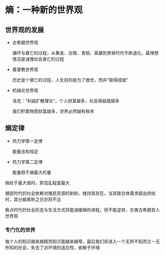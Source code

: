 # 熵：一种新的世界观

## 世界观的发展

- 古希腊世界观

  循环与衰亡的过程，从黄金、白银、青铜、英雄到黑铁时代不断退化，最理想情况是减慢社会衰亡的过程

- 基督教世界观

  历史是个衰亡的过程，人生目的是为了救世，而非“取得成就”

- 机械论世界观

  洛克：“利益扩散理论”，个人财富越多，社会得益就越多

  我们积累物质财富越多，世界必然越有秩序

## 熵定律

- 热力学第一定律

  能量总和恒定

- 热力学第二定律

  能量趋于熵最大的量

熵处于最大值时，即混乱程度最大

殖民时代的社会依赖对殖民资源的剥削，维持其存在，当其联合体需求超出供给时，其分崩离析之日亦将不远

极点时代的社会形态与生活方式将能减缓熵的进程，但不能逆转，亦类古希腊哲人世界观

### 专门化的世界

每个人的知识越来越精而知识面越来越窄，最后我们将进入一个无所不知而又一无所知的社会，失去了对环境的适应性，依赖于环境

